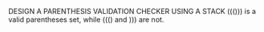 DESIGN A PARENTHESIS VALIDATION CHECKER USING A STACK
((())) is a valid parentheses set, while ((() and ))) are not.